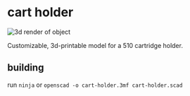 # cart holder

![3d render of object](https://qguv.github.io/cart-holder/img/cart-holder.png)

Customizable, 3d-printable model for a 510 cartridge holder.

## building

run `ninja` or `openscad -o cart-holder.3mf cart-holder.scad`

